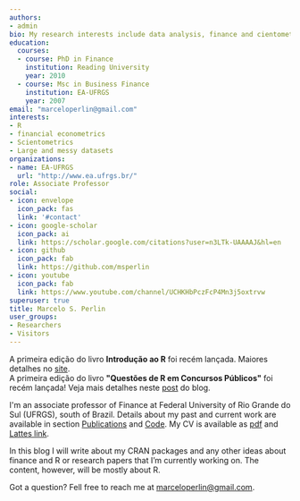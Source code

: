 ```yaml
---
authors:
- admin
bio: My research interests include data analysis, finance and cientometrics.
education:
  courses:
  - course: PhD in Finance
    institution: Reading University
    year: 2010
  - course: Msc in Business Finance
    institution: EA-UFRGS
    year: 2007
email: "marceloperlin@gmail.com"
interests:
- R
- financial econometrics
- Scientometrics
- Large and messy datasets
organizations:
- name: EA-UFRGS
  url: "http://www.ea.ufrgs.br/"
role: Associate Professor
social:
- icon: envelope
  icon_pack: fas
  link: '#contact'
- icon: google-scholar
  icon_pack: ai
  link: https://scholar.google.com/citations?user=n3LTk-UAAAAJ&hl=en
- icon: github
  icon_pack: fab
  link: https://github.com/msperlin
- icon: youtube
  icon_pack: fab
  link: https://www.youtube.com/channel/UCHKHbPczFcP4Mn3j5oxtrvw
superuser: true
title: Marcelo S. Perlin
user_groups:
- Researchers
- Visitors
---
```


<div class="alert alert-info">
  A primeira edição do livro <strong>Introdução ao R</strong> foi recém lançada. Maiores detalhes no <a href = "https://msperlin.com/publication/2024_book-intror/">site</a>.
</div>

<div class="alert alert-danger">
  A primeira edição do livro <strong>"Questões de R em Concursos Públicos"</strong> foi recém lançada! Veja mais detalhes neste <a href = "https://www.msperlin.com/publication/2023_book-qrcp/">post</a> do blog.
</div>

I'm an associate professor of Finance at Federal University of Rio Grande do Sul (UFRGS), south of Brazil. Details about my past and current work are available in section [Publications](/publication) and [Code](/code). My CV is available as [pdf](/files/cv.pdf) and [Lattes link](http://lattes.cnpq.br/3262699324398819). 

In this blog I will write about my CRAN packages and any other ideas about finance and R or research papers that I’m currently working on. The content, however, will be mostly about R.

Got a question? Fell free to reach me at [marceloperlin@gmail.com](mailto:marceloperlin@gmail.com).
